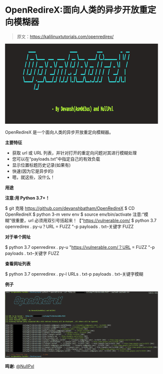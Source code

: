# OpenRedireX:面向人类的异步开放重定向模糊器

> 原文：<https://kalilinuxtutorials.com/openredirex/>

[![OpenRedireX : Asynchronous Open redirect Fuzzer for Humans](img/37f04ba142808e786445587ca6645303.png "OpenRedireX : Asynchronous Open redirect Fuzzer for Humans")](https://1.bp.blogspot.com/-DtczR_YUXTw/X1tUL-aO6ZI/AAAAAAAAHgk/lQO2T9lv5wwMF7Xe11CuYHH9IhRK1FgywCLcBGAsYHQ/s728/OpenRedireX%25281%2529.png)

OpenRedireX 是一个面向人类的异步开放重定向模糊器。

**主要特征**

*   获取 url 或 URL 列表，并针对打开的重定向问题对其进行模糊处理
*   您可以在“payloads.txt”中指定自己的有效负载
*   显示位置标题历史记录(如果有)
*   快速(因为它是异步的)
*   嗯，就这些，没什么！

**用途**

**注意:用 Python 3.7+！**

$ git 克隆 https://github.com/devanshbatham/OpenRedireX
$ CD OpenRedireX
$ python 3-m venv env
$ source env/bin/activate
注意:“模糊”很重要，url 必须用双引号括起来！【"https://vulnerable.com/ $ python 3.7 openredirex . py-u？URL = FUZZ "-p payloads . txt–关键字 FUZZ

**对于单个网址**

$ python 3.7 openredirex . py-u "https://vulnerable.com/？URL = FUZZ "-p payloads . txt–关键字 FUZZ

**查看网址列表**

$ python 3.7 openredirex . py-l URLs . txt-p payloads . txt–关键字模糊

**例子**

![](img/8a0fd1f82cd3617b6ec3d050026ee7c1.png)

**鸣谢:** [@NullPxl](https://twitter.com/NullPxl)